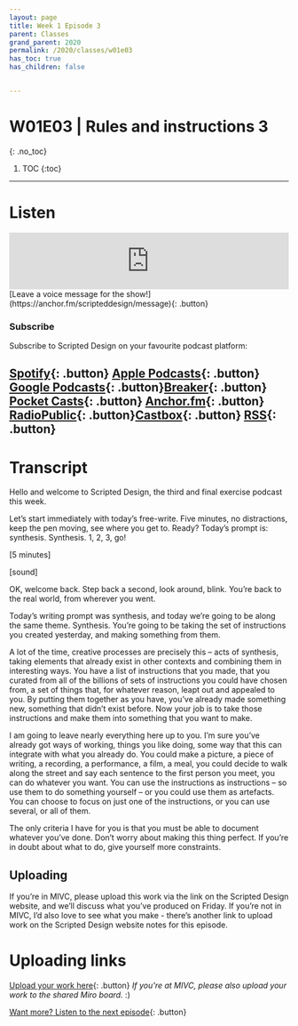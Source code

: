 ```yaml
---
layout: page
title: Week 1 Episode 3
parent: Classes
grand_parent: 2020
permalink: /2020/classes/w01e03
has_toc: true
has_children: false


---
```

# W01E03 | Rules and instructions 3
{: .no_toc}

1. TOC
{:toc}


---

# Listen


<iframe src="https://anchor.fm/scripteddesign/embed/episodes/S01-W01-E03-Scripted-Design--Week-1-Episode-3-ekbomp" height="102px" width="100%" frameborder="0" scrolling="no"></iframe>

<br>
[Leave a voice message for the show!](https://anchor.fm/scripteddesign/message){: .button}

### Subscribe

Subscribe to Scripted Design on your favourite podcast platform:

[Spotify](https://open.spotify.com/show/3sYD3KyPJXnIHUY2m2uFcy){: .button} [Apple Podcasts](https://podcasts.apple.com/nl/podcast/scripted-design/id1533696064?l=en){: .button} [Google Podcasts](https://www.google.com/podcasts?feed=aHR0cHM6Ly9hbmNob3IuZm0vcy8zN2QzMjZjNC9wb2RjYXN0L3Jzcw==){: .button}[Breaker](https://breaker.audio/scripted-design){: .button} [Pocket Casts](https://pca.st/h40ivs5f){: .button} [Anchor.fm](https://anchor.fm/scripteddesign){: .button} [RadioPublic](https://radiopublic.com/scripted-design-WaxpdP){: .button}[Castbox](https://castbox.fm/channel/Scripted-Design-id3371338){: .button} [RSS](https://anchor.fm/s/37d326c4/podcast/rss){: .button}
---

# Transcript

Hello and welcome to Scripted Design, the third and final exercise podcast this week.

Let’s start immediately with today’s free-write. Five minutes, no distractions, keep the pen moving, see where you get to. Ready? Today’s prompt is: synthesis. Synthesis. 1, 2, 3, go!

[5 minutes]

[sound]

OK, welcome back. Step back a second, look around, blink. You’re back to the real world, from wherever you went.

Today’s writing prompt was synthesis, and today we’re going to be along the same theme. Synthesis. You’re going to be taking the set of instructions you created yesterday, and making something from them.

A lot of the time, creative processes are precisely this – acts of synthesis, taking elements that already exist in other contexts and combining them in interesting ways. You have a list of instructions that you made, that you curated from all of the billions of sets of instructions you could have chosen from, a set of things that, for whatever reason, leapt out and appealed to you. By putting them together as you have, you’ve already made something new, something that didn’t exist before. Now your job is to take those instructions and make them into something that you want to make.

I am going to leave nearly everything here up to you. I’m sure you’ve already got ways of working, things you like doing, some way that this can integrate with what you already do. You could make a picture, a piece of writing, a recording, a performance, a film, a meal, you could decide to walk along the street and say each sentence to the first person you meet, you can do whatever you want. You can use the instructions as instructions – so use them to do something yourself – or you could use them as artefacts. You can choose to focus on just one of the instructions, or you can use several, or all of them.

The only criteria I have for you is that you must be able to document whatever you’ve done. Don’t worry about making this thing perfect. If you’re in doubt about what to do, give yourself more constraints.


## Uploading

If you’re in MIVC, please upload this work via the link on the Scripted Design website, and we’ll discuss what you’ve produced on Friday. If you’re not in MIVC, I’d also love to see what you make - there’s another link to upload work on the Scripted Design website notes for this episode.


# Uploading links

[Upload your work here](https://forms.gle/NnMjV4TJfeFsHMyN6){: .button}
_If you're at MIVC, please also upload your work to the shared Miro board._ :)


[Want more? Listen to the next episode](/2020/classes/w02e01){: .button}
